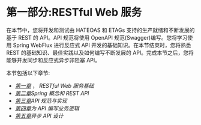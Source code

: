 # 第一部分:RESTful Web 服务

在本节中，您将开发和测试由 HATEOAS 和 ETAGs 支持的生产就绪和不断发展的基于 REST 的 API。API 规范将使用 OpenAPI 规范(Swagger)编写。您将学习使用 Spring WebFlux 进行反应式 API 开发的基础知识。在本节结束时，您将熟悉 REST 的基础知识、最佳实践以及如何编写不断发展的 API。完成本节之后，您将能够开发同步和反应式异步非阻塞 API。

本节包括以下章节:

*   [*第一章*](01.html#_idTextAnchor015) ， *RESTful Web 服务基础*
*   [*第二章*](02.html#_idTextAnchor047)*Spring 概念和 REST API*
*   [*第三章*](03.html#_idTextAnchor064)*API 规范与实现*
*   [*第四章*](04.html#_idTextAnchor086)*为 API 编写业务逻辑*
*   [*第五章*](05.html#_idTextAnchor105)*异步 API 设计*
